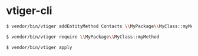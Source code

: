 # vtiger-cli

```bash
$ vendor/bin/vtiger addEntityMethod Contacts \\MyPackage\\MyClass::myMethod
```

```bash
$ vendor/bin/vtiger require \\MyPackage\\MyClass::myMethod
```

```bash
$ vendor/bin/vtiger apply
```
